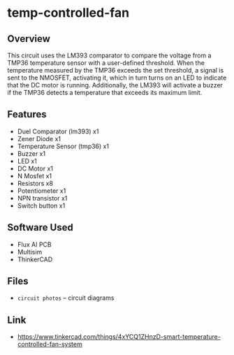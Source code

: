 # temp-controlled-fan

## Overview
This circuit uses the LM393 comparator to compare the voltage from a TMP36 temperature sensor with a user-defined threshold. When the temperature measured by the TMP36 exceeds the set threshold, a signal is sent to the NMOSFET, activating it, which in turn turns on an LED to indicate that the DC motor is running. Additionally, the LM393 will activate a buzzer if the TMP36 detects a temperature that exceeds its maximum limit. 

## Features
- Duel Comparator (lm393) x1
- Zener Diode x1
- Temperature Sensor (tmp36) x1
- Buzzer x1
- LED x1
- DC Motor x1
- N Mosfet x1
- Resistors x8
- Potentiometer x1
- NPN transistor x1
- Switch button x1

## Software Used
- Flux AI PCB
- Multisim
- ThinkerCAD

## Files
- `circuit photos` – circuit diagrams

## Link
- https://www.tinkercad.com/things/4xYCQ1ZHnzD-smart-temperature-controlled-fan-system
